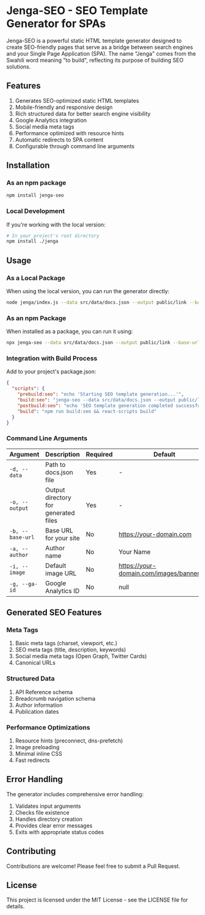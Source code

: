 # Jenga-SEO - SEO Template Generator for SPAs

Jenga-SEO is a powerful static HTML template generator designed to create SEO-friendly pages that serve as a bridge between search engines and your Single Page Application (SPA). The name "Jenga" comes from the Swahili word meaning "to build", reflecting its purpose of building SEO solutions.

## Features

1. Generates SEO-optimized static HTML templates
2. Mobile-friendly and responsive design
3. Rich structured data for better search engine visibility
4. Google Analytics integration
5. Social media meta tags
6. Performance optimized with resource hints
7. Automatic redirects to SPA content
8. Configurable through command line arguments

## Installation

### As an npm package

```bash
npm install jenga-seo
```

### Local Development

If you're working with the local version:

```bash
# In your project's root directory
npm install ./jenga
```

## Usage

### As a Local Package

When using the local version, you can run the generator directly:

```bash
node jenga/index.js --data src/data/docs.json --output public/link --base-url https://example.com --author "John Doe" --image https://example.com/images/banner.jpg --ga-id UA-XXXXX-Y
```

### As an npm Package

When installed as a package, you can run it using:

```bash
npx jenga-seo --data src/data/docs.json --output public/link --base-url https://example.com --author "John Doe" --image https://example.com/images/banner.jpg --ga-id UA-XXXXX-Y
```

### Integration with Build Process

Add to your project's package.json:

```json
{
  "scripts": {
    "prebuild:seo": "echo 'Starting SEO template generation...'",
    "build:seo": "jenga-seo --data src/data/docs.json --output public/link --base-url https://example.com --author \"John Doe\" --image https://example.com/images/banner.jpg --ga-id UA-XXXXX-Y || (echo 'Error: SEO template generation failed' && exit 1)",
    "postbuild:seo": "echo 'SEO template generation completed successfully!'",
    "build": "npm run build:seo && react-scripts build"
  }
}
```

### Command Line Arguments

| Argument         | Description                          | Required | Default                                   |
| ---------------- | ------------------------------------ | -------- | ----------------------------------------- |
| `-d, --data`     | Path to docs.json file               | Yes      | -                                         |
| `-o, --output`   | Output directory for generated files | Yes      | -                                         |
| `-b, --base-url` | Base URL for your site               | No       | https://your-domain.com                   |
| `-a, --author`   | Author name                          | No       | Your Name                                 |
| `-i, --image`    | Default image URL                    | No       | https://your-domain.com/images/banner.jpg |
| `-g, --ga-id`    | Google Analytics ID                  | No       | null                                      |

## Generated SEO Features

### Meta Tags

1. Basic meta tags (charset, viewport, etc.)
2. SEO meta tags (title, description, keywords)
3. Social media meta tags (Open Graph, Twitter Cards)
4. Canonical URLs

### Structured Data

1. API Reference schema
2. Breadcrumb navigation schema
3. Author information
4. Publication dates

### Performance Optimizations

1. Resource hints (preconnect, dns-prefetch)
2. Image preloading
3. Minimal inline CSS
4. Fast redirects

## Error Handling

The generator includes comprehensive error handling:

1. Validates input arguments
2. Checks file existence
3. Handles directory creation
4. Provides clear error messages
5. Exits with appropriate status codes

## Contributing

Contributions are welcome! Please feel free to submit a Pull Request.

## License

This project is licensed under the MIT License - see the LICENSE file for details.
